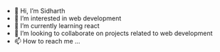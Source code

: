 - 👋 Hi, I’m Sidharth
- 👀 I’m interested in web development
- 🌱 I’m currently learning react
- 💞️ I’m looking to collaborate on projects related to web development
- 📫 How to reach me ...

<!---
reynadip/reynadip is a ✨ special ✨ repository because its `README.md` (this file) appears on your GitHub profile.
You can click the Preview link to take a look at your changes.
--->
